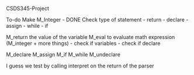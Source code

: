 CSDS345-Project

To-do
Make M_Integer - DONE
Check type of statement
	- return
	- declare
	- assign
 	- while
	- if

M_return the value of the variable
M_eval to evaluate math expression (M_integer + more things)
	- check if variables
	- check if declare

M_declare
M_assign
M_if
M_while
M_undeclare

I guess we test by calling interpret on the return of the parser
